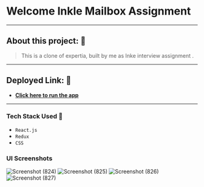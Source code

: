 # Welcome Inkle Mailbox Assignment 
---

## About this project: 🙌
> This is a clone of expertia, built by me as Inke interview assignment .

---

## Deployed Link: 🙌
- **[Click here to run the app](https://inkle-mailbox.herokuapp.com/)**

---
### Tech Stack Used 🔧
- `React.js`
- `Redux`
- `CSS`


### UI Screenshots


![Screenshot (824)](https://user-images.githubusercontent.com/66058183/164453102-db6ef8e9-aaf5-450f-9ef6-2aa9a5534d8a.png)
![Screenshot (825)](https://user-images.githubusercontent.com/66058183/164453116-7a7a06ec-c20c-48b1-9fa3-6319c821c205.png)
![Screenshot (826)](https://user-images.githubusercontent.com/66058183/164453126-ea745bc2-971f-4f77-86c0-d2e4f86da63a.png)
![Screenshot (827)](https://user-images.githubusercontent.com/66058183/164453136-2203d93a-575f-44e9-bc25-63d67577e9c2.png)
